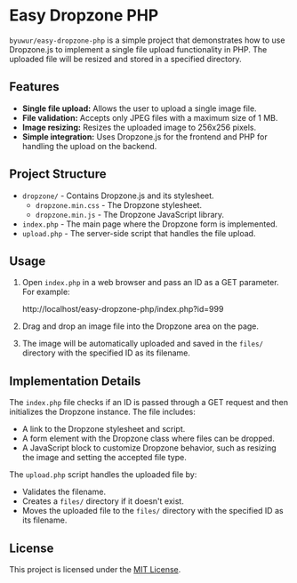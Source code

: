 # Easy Dropzone PHP

`byuwur/easy-dropzone-php` is a simple project that demonstrates how to use Dropzone.js to implement a single file upload functionality in PHP. The uploaded file will be resized and stored in a specified directory.

## Features

-   **Single file upload:** Allows the user to upload a single image file.
-   **File validation:** Accepts only JPEG files with a maximum size of 1 MB.
-   **Image resizing:** Resizes the uploaded image to 256x256 pixels.
-   **Simple integration:** Uses Dropzone.js for the frontend and PHP for handling the upload on the backend.

## Project Structure

-   `dropzone/` - Contains Dropzone.js and its stylesheet.
    -   `dropzone.min.css` - The Dropzone stylesheet.
    -   `dropzone.min.js` - The Dropzone JavaScript library.
-   `index.php` - The main page where the Dropzone form is implemented.
-   `upload.php` - The server-side script that handles the file upload.

## Usage

1. Open `index.php` in a web browser and pass an ID as a GET parameter. For example:

    http://localhost/easy-dropzone-php/index.php?id=999

2. Drag and drop an image file into the Dropzone area on the page.

3. The image will be automatically uploaded and saved in the `files/` directory with the specified ID as its filename.

## Implementation Details

The `index.php` file checks if an ID is passed through a GET request and then initializes the Dropzone instance. The file includes:

-   A link to the Dropzone stylesheet and script.
-   A form element with the Dropzone class where files can be dropped.
-   A JavaScript block to customize Dropzone behavior, such as resizing the image and setting the accepted file type.

The `upload.php` script handles the uploaded file by:

-   Validates the filename.
-   Creates a `files/` directory if it doesn't exist.
-   Moves the uploaded file to the `files/` directory with the specified ID as its filename.

## License

This project is licensed under the [MIT License](LICENSE.md).
